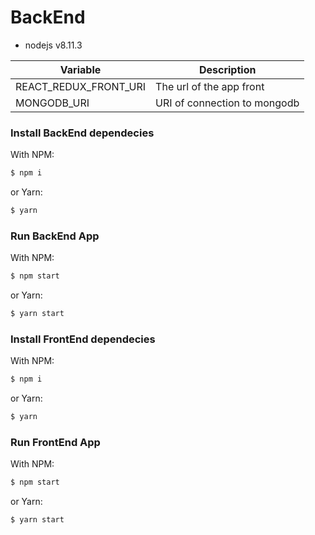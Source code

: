 # BackEnd
- nodejs v8.11.3

| Variable | Description |
| ------ | ------ |
| REACT_REDUX_FRONT_URI | The url of the app front |
| MONGODB_URI | URI of connection to mongodb |

### Install BackEnd dependecies
With NPM:
```sh
$ npm i
```
or Yarn:
```sh
$ yarn
```
### Run BackEnd App
With NPM:
```sh
$ npm start
```
or Yarn:
```sh
$ yarn start
```
### Install FrontEnd dependecies
With NPM:
```sh
$ npm i
```
or Yarn:
```sh
$ yarn
```
### Run FrontEnd App
With NPM:
```sh
$ npm start
```
or Yarn:
```sh
$ yarn start
```